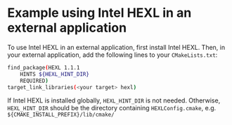 # Example using Intel HEXL in an external application

To use Intel HEXL in an external application, first install Intel HEXL. Then, in your external application, add the following lines to your `CMakeLists.txt`:

```bash
find_package(HEXL 1.1.1
    HINTS ${HEXL_HINT_DIR}
    REQUIRED)
target_link_libraries(<your target> hexl)
```

If Intel HEXL is installed globally, `HEXL_HINT_DIR` is not needed. Otherwise, `HEXL_HINT_DIR` should be the directory containing  `HEXLConfig.cmake`, e.g. `${CMAKE_INSTALL_PREFIX}/lib/cmake/`
